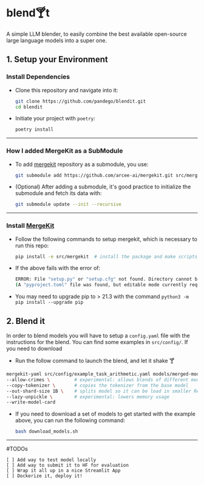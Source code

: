 # blend🍸t
A simple LLM blender, to easily combine the best available open-source large language models into a super one.

## 1. Setup your Environment
### Install Dependencies
- Clone this repository and navigate into it:
    ```bash
    git clone https://github.com/pandego/blendit.git
    cd blendit
    ```

- Initiate your project with `poetry`:
    ```bash
    poetry install
    ```

---
### How I added MergeKit as a SubModule
- To add [mergekit](https://github.com/arcee-ai/mergekit) repository as a submodule, you use:
    ```bash
    git submodule add https://github.com/arcee-ai/mergekit.git src/mergekit/
    ```
- (Optional) After adding a submodule, it's good practice to initialize the submodule and fetch its data with:
    ```bash
    git submodule update --init --recursive
    ```
---

### Install [MergeKit](https://github.com/cg123/mergekit)
- Follow the following commands to setup mergekit, which is necessary to run this repo:
    ```bash
    pip install -e src/mergekit  # install the package and make scripts available
    ```

- If the above fails with the error of:
    ```bash
    ERROR: File "setup.py" or "setup.cfg" not found. Directory cannot be installed in editable mode:
    (A "pyproject.toml" file was found, but editable mode currently requires a setuptools-based build.)
    ```

- You may need to upgrade pip to > 21.3 with the command `python3 -m pip install --upgrade pip`


## 2. Blend it
In order to blend models you will have to setup a `config.yaml` file with the instructions for the blend. You can find some examples in `src/config/`. If you need to download 

- Run the follow command to launch the blend, and let it shake 🍸

```bash
mergekit-yaml src/config/example_task_arithmetic.yaml models/merged-models/my-first-blend/ \
--allow-crimes \         # experimental: allows blends of different model architectures
--copy-tokenizer \       # copies the tokenizer from the base model
--out-shard-size 1B \    # splits model so it can be load in smaller RAMs
--lazy-unpickle \        # experimental: lowers memory usage
--write-model-card
```

- If you need to download a set of models to get started with the example above, you can run the following command:
    ```bash
    bash download_models.sh
    ```

---

#TODOs

    [ ] Add way to test model locally
    [ ] Add way to submit it to HF for evaluation
    [ ] Wrap it all up in a nice Streamlit App 
    [ ] Dockerize it, deploy it!